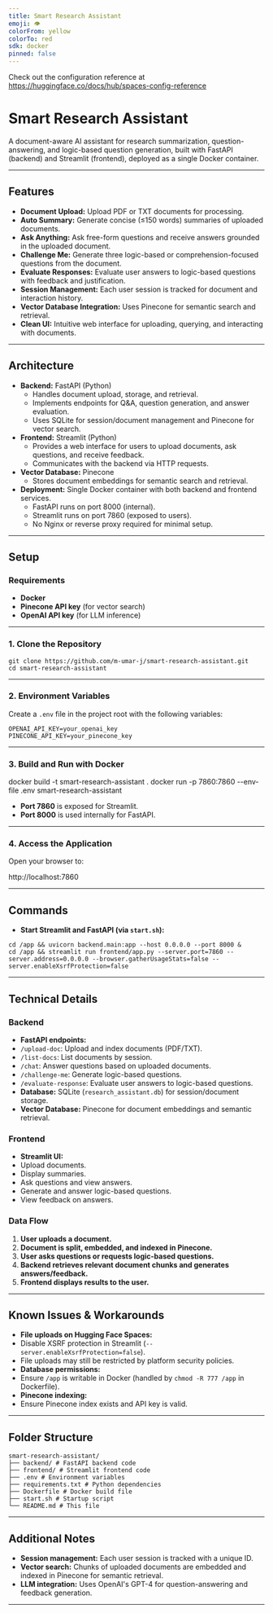 ```yaml
---
title: Smart Research Assistant
emoji: 👁
colorFrom: yellow
colorTo: red
sdk: docker
pinned: false
---
```


Check out the configuration reference at https://huggingface.co/docs/hub/spaces-config-reference

# Smart Research Assistant

A document-aware AI assistant for research summarization, question-answering, and logic-based question generation, built with FastAPI (backend) and Streamlit (frontend), deployed as a single Docker container.

---

## Features

- **Document Upload:** Upload PDF or TXT documents for processing.
- **Auto Summary:** Generate concise (≤150 words) summaries of uploaded documents.
- **Ask Anything:** Ask free-form questions and receive answers grounded in the uploaded document.
- **Challenge Me:** Generate three logic-based or comprehension-focused questions from the document.
- **Evaluate Responses:** Evaluate user answers to logic-based questions with feedback and justification.
- **Session Management:** Each user session is tracked for document and interaction history.
- **Vector Database Integration:** Uses Pinecone for semantic search and retrieval.
- **Clean UI:** Intuitive web interface for uploading, querying, and interacting with documents.

---

## Architecture

- **Backend:** FastAPI (Python)
  - Handles document upload, storage, and retrieval.
  - Implements endpoints for Q&A, question generation, and answer evaluation.
  - Uses SQLite for session/document management and Pinecone for vector search.
- **Frontend:** Streamlit (Python)
  - Provides a web interface for users to upload documents, ask questions, and receive feedback.
  - Communicates with the backend via HTTP requests.
- **Vector Database:** Pinecone
  - Stores document embeddings for semantic search and retrieval.
- **Deployment:** Single Docker container with both backend and frontend services.
  - FastAPI runs on port 8000 (internal).
  - Streamlit runs on port 7860 (exposed to users).
  - No Nginx or reverse proxy required for minimal setup.

---

## Setup

### Requirements

- **Docker**
- **Pinecone API key** (for vector search)
- **OpenAI API key** (for LLM inference)

---

### 1. Clone the Repository

```
git clone https://github.com/m-umar-j/smart-research-assistant.git
cd smart-research-assistant
```

---

### 2. Environment Variables

Create a `.env` file in the project root with the following variables:

```
OPENAI_API_KEY=your_openai_key
PINECONE_API_KEY=your_pinecone_key
```


---

### 3. Build and Run with Docker

docker build -t smart-research-assistant .
docker run -p 7860:7860 --env-file .env smart-research-assistant


- **Port 7860** is exposed for Streamlit.
- **Port 8000** is used internally for FastAPI.

---

### 4. Access the Application

Open your browser to:

http://localhost:7860


---

## Commands

- **Start Streamlit and FastAPI (via `start.sh`):**

```
cd /app && uvicorn backend.main:app --host 0.0.0.0 --port 8000 &
cd /app && streamlit run frontend/app.py --server.port=7860 --server.address=0.0.0.0 --browser.gatherUsageStats=false --server.enableXsrfProtection=false
```


---

## Technical Details

### Backend

- **FastAPI endpoints:**
- `/upload-doc`: Upload and index documents (PDF/TXT).
- `/list-docs`: List documents by session.
- `/chat`: Answer questions based on uploaded documents.
- `/challenge-me`: Generate logic-based questions.
- `/evaluate-response`: Evaluate user answers to logic-based questions.
- **Database:** SQLite (`research_assistant.db`) for session/document storage.
- **Vector Database:** Pinecone for document embeddings and semantic retrieval.

### Frontend

- **Streamlit UI:**
- Upload documents.
- Display summaries.
- Ask questions and view answers.
- Generate and answer logic-based questions.
- View feedback on answers.

### Data Flow

1. **User uploads a document.**
2. **Document is split, embedded, and indexed in Pinecone.**
3. **User asks questions or requests logic-based questions.**
4. **Backend retrieves relevant document chunks and generates answers/feedback.**
5. **Frontend displays results to the user.**

---

## Known Issues & Workarounds

- **File uploads on Hugging Face Spaces:**  
- Disable XSRF protection in Streamlit (`--server.enableXsrfProtection=false`).
- File uploads may still be restricted by platform security policies.
- **Database permissions:**  
- Ensure `/app` is writable in Docker (handled by `chmod -R 777 /app` in Dockerfile).
- **Pinecone indexing:**  
- Ensure Pinecone index exists and API key is valid.

---

## Folder Structure

```
smart-research-assistant/
├── backend/ # FastAPI backend code
├── frontend/ # Streamlit frontend code
├── .env # Environment variables
├── requirements.txt # Python dependencies
├── Dockerfile # Docker build file
├── start.sh # Startup script
└── README.md # This file
```


---

## Additional Notes

- **Session management:** Each user session is tracked with a unique ID.
- **Vector search:** Chunks of uploaded documents are embedded and indexed in Pinecone for semantic retrieval.
- **LLM integration:** Uses OpenAI's GPT-4 for question-answering and feedback generation.

---

